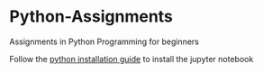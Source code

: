 # Python-Assignments
Assignments in Python Programming for beginners

Follow the [python installation guide](https://github.com/aanchal1308/Python-Assignments/raw/master/Python%20Installation%20Guide.pptx) to install the jupyter notebook
